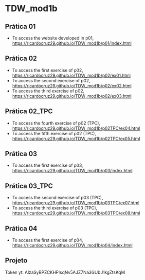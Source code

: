 # TDW_mod1b

## Prática 01

- To access the website developed in p01, https://ricardocruz29.github.io/TDW_mod1b/p01/index.html

## Prática 02

- To access the first exercise of p02, https://ricardocruz29.github.io/TDW_mod1b/p02/ex01.html
- To access the second exercise of p02, https://ricardocruz29.github.io/TDW_mod1b/p02/ex02.html
- To access the third exercise of p02, https://ricardocruz29.github.io/TDW_mod1b/p02/ex03.html

## Prática 02_TPC

- To access the fourth exercise of p02 (TPC), https://ricardocruz29.github.io/TDW_mod1b/p02TPC/ex04.html
- To access the fifth exercise of p02 (TPC), https://ricardocruz29.github.io/TDW_mod1b/p02TPC/ex05.html

## Prática 03

- To access the first exercise of p03, https://ricardocruz29.github.io/TDW_mod1b/p03/index.html

## Prática 03_TPC

- To access the second exercise of p03 (TPC), https://ricardocruz29.github.io/TDW_mod1b/p03TPC/ex07.html
- To access the third exercise of p03 (TPC), https://ricardocruz29.github.io/TDW_mod1b/p03TPC/ex08.html

## Prática 04

- To access the first exercise of p04, https://ricardocruz29.github.io/TDW_mod1b/p04/index.html

## Projeto

Token yt: AIzaSyBPZCKHPIsqNv5AJZ7Na3GUbJ1kgZtsKqM
